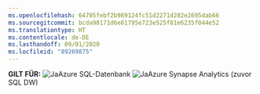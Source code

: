 ```yaml
---
ms.openlocfilehash: 64705febf2b989124fc51d2271d202e2695dab66
ms.sourcegitcommit: bcda98171d6e81795e723e525f81e6235f044e52
ms.translationtype: HT
ms.contentlocale: de-DE
ms.lasthandoff: 09/01/2020
ms.locfileid: "89269875"
---
```

<Token>**GILT FÜR:** ![Ja](../media/applies-to/yes.png)Azure SQL-Datenbank ![Ja](../media/applies-to/yes.png)Azure Synapse Analytics (zuvor SQL DW)</Token> 